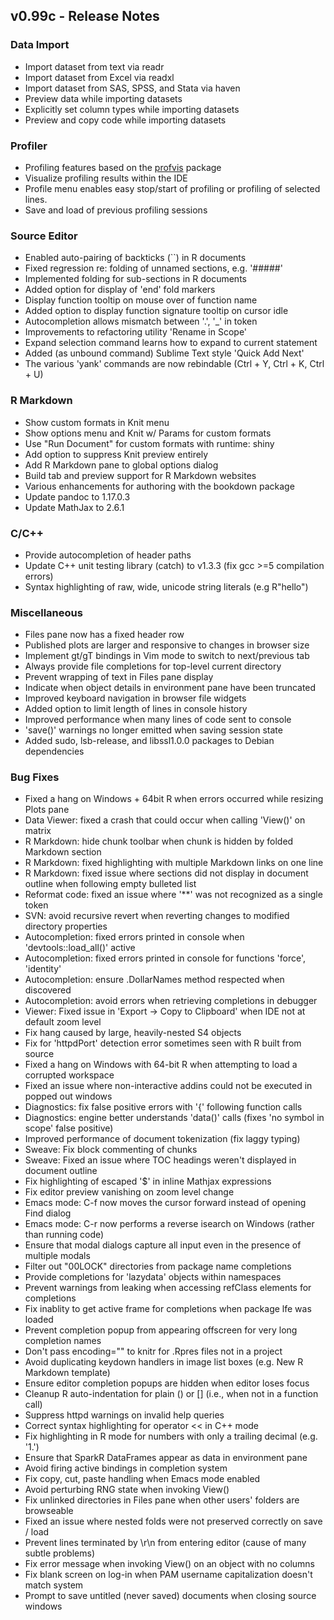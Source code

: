 ## v0.99c - Release Notes

### Data Import

* Import dataset from text via readr
* Import dataset from Excel via readxl
* Import dataset from SAS, SPSS, and Stata via haven
* Preview data while importing datasets
* Explicitly set column types while importing datasets
* Preview and copy code while importing datasets

### Profiler

* Profiling features based on the [profvis](https://github.com/rstudio/profvis) package
* Visualize profiling results within the IDE
* Profile menu enables easy stop/start of profiling or profiling of selected lines.
* Save and load of previous profiling sessions

### Source Editor

* Enabled auto-pairing of backticks (\`\`) in R documents
* Fixed regression re: folding of unnamed sections, e.g. '#####'
* Implemented folding for sub-sections in R documents
* Added option for display of 'end' fold markers
* Display function tooltip on mouse over of function name
* Added option to display function signature tooltip on cursor idle
* Autocompletion allows mismatch between '.', '\_' in token
* Improvements to refactoring utility 'Rename in Scope'
* Expand selection command learns how to expand to current statement
* Added (as unbound command) Sublime Text style 'Quick Add Next'
* The various 'yank' commands are now rebindable (Ctrl + Y, Ctrl + K, Ctrl + U)

### R Markdown

* Show custom formats in Knit menu
* Show options menu and Knit w/ Params for custom formats
* Use "Run Document" for custom formats with runtime: shiny
* Add option to suppress Knit preview entirely
* Add R Markdown pane to global options dialog
* Build tab and preview support for R Markdown websites
* Various enhancements for authoring with the bookdown package
* Update pandoc to 1.17.0.3
* Update MathJax to 2.6.1

### C/C++

* Provide autocompletion of header paths
* Update C++ unit testing library (catch) to v1.3.3 (fix gcc >=5 compilation errors)
* Syntax highlighting of raw, wide, unicode string literals (e.g R"hello")

### Miscellaneous

* Files pane now has a fixed header row
* Published plots are larger and responsive to changes in browser size
* Implement gt/gT bindings in Vim mode to switch to next/previous tab
* Always provide file completions for top-level current directory
* Prevent wrapping of text in Files pane display
* Indicate when object details in environment pane have been truncated
* Improved keyboard navigation in browser file widgets
* Added option to limit length of lines in console history
* Improved performance when many lines of code sent to console
* 'save()' warnings no longer emitted when saving session state
* Added sudo, lsb-release, and libssl1.0.0 packages to Debian dependencies

### Bug Fixes

* Fixed a hang on Windows + 64bit R when errors occurred while resizing Plots pane
* Data Viewer: fixed a crash that could occur when calling 'View()' on matrix
* R Markdown: hide chunk toolbar when chunk is hidden by folded Markdown section
* R Markdown: fixed highlighting with multiple Markdown links on one line
* R Markdown: fixed issue where sections did not display in document outline when following empty bulleted list
* Reformat code: fixed an issue where '\*\*' was not recognized as a single token
* SVN: avoid recursive revert when reverting changes to modified directory properties
* Autocompletion: fixed errors printed in console when 'devtools::load_all()' active
* Autocompletion: fixed errors printed in console for functions 'force', 'identity'
* Autocompletion: ensure .DollarNames method respected when discovered
* Autocompletion: avoid errors when retrieving completions in debugger
* Viewer: Fixed issue in 'Export -> Copy to Clipboard' when IDE not at default zoom level
* Fix hang caused by large, heavily-nested S4 objects
* Fix for 'httpdPort' detection error sometimes seen with R built from source
* Fixed a hang on Windows with 64-bit R when attempting to load a corrupted workspace
* Fixed an issue where non-interactive addins could not be executed in popped out windows
* Diagnostics: fix false positive errors with '{' following function calls
* Diagnostics: engine better understands 'data()' calls (fixes 'no symbol in scope' false positive)
* Improved performance of document tokenization (fix laggy typing)
* Sweave: Fix block commenting of chunks
* Sweave: Fixed an issue where TOC headings weren't displayed in document outline
* Fix highlighting of escaped '$' in inline Mathjax expressions
* Fix editor preview vanishing on zoom level change
* Emacs mode: C-f now moves the cursor forward instead of opening Find dialog
* Emacs mode: C-r now performs a reverse isearch on Windows (rather than running code)
* Ensure that modal dialogs capture all input even in the presence of multiple modals
* Filter out "00LOCK" directories from package name completions
* Provide completions for 'lazydata' objects within namespaces
* Prevent warnings from leaking when accessing refClass elements for completions
* Fix inablity to get active frame for completions when package lfe was loaded
* Prevent completion popup from appearing offscreen for very long completion names
* Don't pass encoding="" to knitr for .Rpres files not in a project
* Avoid duplicating keydown handlers in image list boxes (e.g. New R Markdown template)
* Ensure editor completion popups are hidden when editor loses focus
* Cleanup R auto-indentation for plain () or [] (i.e., when not in a function call)
* Suppress httpd warnings on invalid help queries 
* Correct syntax highlighting for operator << in C++ mode
* Fix highlighting in R mode for numbers with only a trailing decimal (e.g. '1.')
* Ensure that SparkR DataFrames appear as data in environment pane
* Avoid firing active bindings in completion system
* Fix copy, cut, paste handling when Emacs mode enabled
* Avoid perturbing RNG state when invoking View()
* Fix unlinked directories in Files pane when other users' folders are browseable
* Fixed an issue where nested folds were not preserved correctly on save / load
* Prevent lines terminated by \r\n from entering editor (cause of many subtle problems)
* Fix error message when invoking View() on an object with no columns
* Fix blank screen on log-in when PAM username capitalization doesn't match system
* Prompt to save untitled (never saved) documents when closing source windows



